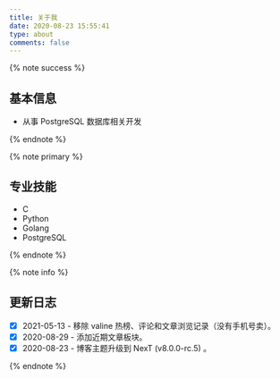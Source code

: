 ```yaml
---
title: 关于我
date: 2020-08-23 15:55:41
type: about
comments: false
---
```


<div class="custom-black"></div>

{% note success %}

## 基本信息

* 从事 PostgreSQL 数据库相关开发

{% endnote %}

{% note primary %}

## 专业技能

* C
* Python
* Golang
* PostgreSQL

{% endnote %}

{% note info %}

## 更新日志

* [x] 2021-05-13 - 移除 valine 热榜、评论和文章浏览记录（没有手机号卖）。
* [x] 2020-08-29 - 添加近期文章板块。
* [x] 2020-08-23 - 博客主题升级到 NexT (v8.0.0-rc.5) 。

{% endnote %}
